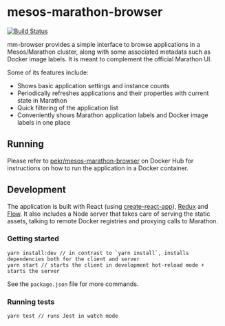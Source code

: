 # mesos-marathon-browser
[![Build Status](https://travis-ci.org/petr-k/mesos-marathon-browser.svg?branch=master)](https://travis-ci.org/petr-k/mesos-marathon-browser)

mm-browser provides a simple interface to browse applications in a Mesos/Marathon cluster, along with some associated metadata such as Docker image labels. It is meant to complement the official Marathon UI.

Some of its features include:
* Shows basic application settings and instance counts
* Periodically refreshes applications and their properties with current state in Marathon
* Quick filtering of the application list
* Conveniently shows Marathon application labels and Docker image labels in one place

## Running
Please refer to [pekr/mesos-marathon-browser](https://hub.docker.com/r/petkr/mesos-marathon-browser/) on Docker Hub for instructions on how to run the application in a Docker container.

## Development

The application is built with React (using [create-react-app](https://github.com/facebookincubator/create-react-app)), [Redux](https://github.com/reactjs/redux) and [Flow](https://flow.org/). It also includes a Node server that takes care of serving the static assets, talking to remote Docker registries and proxying calls to Marathon.

### Getting started
```
yarn install:dev // in contrast to `yarn install`, installs dependencies both for the client and server
yarn start // starts the client in development hot-reload mode + starts the server
```

See the `package.json` file for more commands.

### Running tests
```
yarn test // runs Jest in watch mode
```
